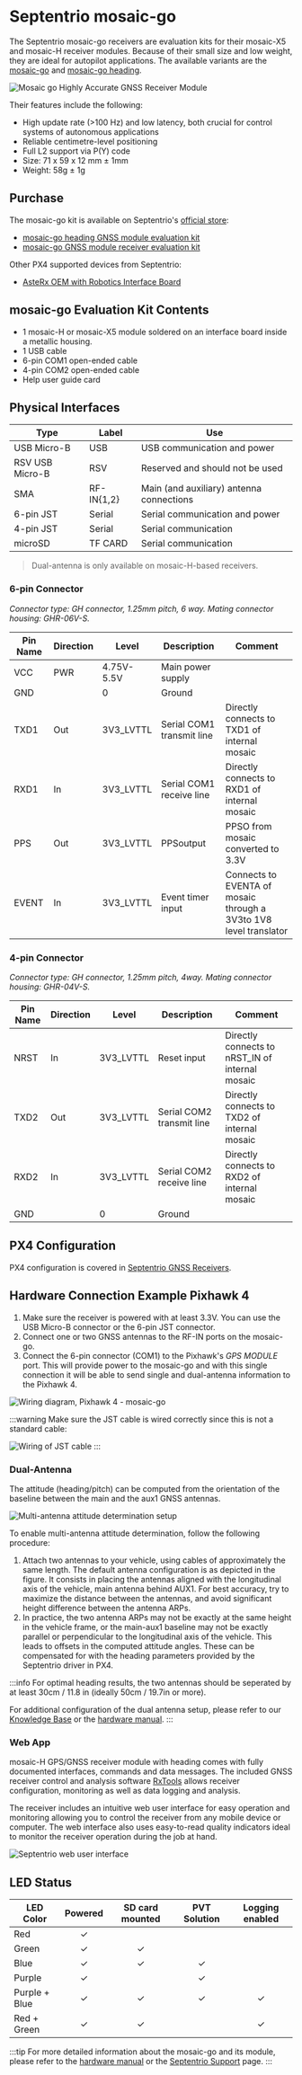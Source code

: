 # Septentrio mosaic-go

The Septentrio mosaic-go receivers are evaluation kits for their mosaic-X5 and mosaic-H receiver modules.
Because of their small size and low weight, they are ideal for autopilot applications.
The available variants are the [mosaic-go](https://www.septentrio.com/en/products/gps/gnss-receiver-modules/mosaic-go-evaluation-kit)
and [mosaic-go heading](https://www.septentrio.com/en/products/gps/gnss-receiver-modules/mosaic-h-evaluation-kit).

![Mosaic go Highly Accurate GNSS Receiver Module](../../assets/hardware/gps/septentrio_sbf/mosaic-go.png)

Their features include the following:

- High update rate (>100 Hz) and low latency, both crucial for control systems of autonomous applications
- Reliable centimetre-level positioning
- Full L2 support via P(Y) code
- Size: 71 x 59 x 12 mm ± 1mm
- Weight: 58g ± 1g

## Purchase

The mosaic-go kit is available on Septentrio's [official store](https://web.septentrio.com/l/858493/2022-04-19/xgrnz):

- [mosaic-go heading GNSS module evaluation kit](https://web.septentrio.com/l/858493/2022-04-19/xgrp9)
- [mosaic-go GNSS module receiver evaluation kit](https://web.septentrio.com/l/858493/2022-04-19/xgrpd)

Other PX4 supported devices from Septentrio:

- [AsteRx OEM with Robotics Interface Board](../gps_compass/septentrio_asterx-rib.md)

## mosaic-go Evaluation Kit Contents

- 1 mosaic-H or mosaic-X5 module soldered on an interface board inside a metallic housing.
- 1 USB cable
- 6-pin COM1 open-ended cable
- 4-pin COM2 open-ended cable
- Help user guide card

## Physical Interfaces

| Type            | Label          | Use                                                         |
| --------------- | -------------- | ----------------------------------------------------------- |
| USB Micro-B     | USB            | USB communication and power                                 |
| RSV USB Micro-B | RSV            | Reserved and should not be used                             |
| SMA             | RF-IN\{1,2\} | Main (and auxiliary) antenna connections |
| 6-pin JST       | Serial         | Serial communication and power                              |
| 4-pin JST       | Serial         | Serial communication                                        |
| microSD         | TF CARD        | Serial communication                                        |

> Dual-antenna is only available on mosaic-H-based receivers.

### 6-pin Connector

_Connector type: GH connector, 1.25mm pitch, 6 way. Mating connector housing: GHR-06V-S._

| Pin Name | Direction | Level                                      | Description               | Comment                                                           |
| -------- | --------- | ------------------------------------------ | ------------------------- | ----------------------------------------------------------------- |
| VCC      | PWR       | 4.75V-5.5V | Main power supply         |                                                                   |
| GND      |           | 0                                          | Ground                    |                                                                   |
| TXD1     | Out       | 3V3_LVTTL             | Serial COM1 transmit line | Directly connects to TXD1 of internal mosaic                      |
| RXD1     | In        | 3V3_LVTTL             | Serial COM1 receive line  | Directly connects to RXD1 of internal mosaic                      |
| PPS      | Out       | 3V3_LVTTL             | PPSoutput                 | PPSO from mosaic converted to 3.3V                |
| EVENT    | In        | 3V3_LVTTL             | Event timer input         | Connects to EVENTA of mosaic through a 3V3to 1V8 level translator |

### 4-pin Connector

_Connector type: GH connector, 1.25mm pitch, 4way. Mating connector housing: GHR-04V-S._

| Pin Name | Direction | Level                          | Description               | Comment                                                              |
| -------- | --------- | ------------------------------ | ------------------------- | -------------------------------------------------------------------- |
| NRST     | In        | 3V3_LVTTL | Reset input               | Directly connects to nRST_IN of internal mosaic |
| TXD2     | Out       | 3V3_LVTTL | Serial COM2 transmit line | Directly connects to TXD2 of internal mosaic                         |
| RXD2     | In        | 3V3_LVTTL | Serial COM2 receive line  | Directly connects to RXD2 of internal mosaic                         |
| GND      |           | 0                              | Ground                    |                                                                      |

## PX4 Configuration

PX4 configuration is covered in [Septentrio GNSS Receivers](../gps_compass/septentrio.md).

## Hardware Connection Example Pixhawk 4

1. Make sure the receiver is powered with at least 3.3V. You can use the USB Micro-B connector or the 6-pin JST connector.
2. Connect one or two GNSS antennas to the RF-IN ports on the mosaic-go.
3. Connect the 6-pin connector (COM1) to the Pixhawk's _GPS MODULE_ port.
   This will provide power to the mosaic-go and with this single connection it will be able to send single and dual-antenna
   information to the Pixhawk 4.

![Wiring diagram, Pixhawk 4 - mosaic-go](../../assets/hardware/gps/septentrio_sbf/mosaic-go_wiring.png "Wiring diagram, Pixhawk 4 - mosaic-go")

:::warning
Make sure the JST cable is wired correctly since this is not a standard cable:

![Wiring of JST cable](../../assets/hardware/gps/septentrio_sbf/jst_cable.png)
:::

### Dual-Antenna

The attitude (heading/pitch) can be computed from the orientation of the baseline between the main and the aux1 GNSS antennas.

![Multi-antenna attitude determination setup](../../assets/hardware/gps/septentrio_sbf/multi-antenna_attitude_setup.png)

To enable multi-antenna attitude determination, follow the following procedure:

1. Attach two antennas to your vehicle, using cables of approximately the same length.
   The default antenna configuration is as depicted in the figure.
   It consists in placing the antennas aligned with the longitudinal axis of the vehicle, main antenna behind AUX1.
   For best accuracy, try to maximize the distance between the antennas, and avoid significant height difference between the antenna ARPs.
2. In practice, the two antenna ARPs may not be exactly at the same height in the vehicle frame, or the main-aux1 baseline may not be exactly parallel or perpendicular to the longitudinal axis of the vehicle.
   This leads to offsets in the computed attitude angles.
   These can be compensated for with the heading parameters provided by the Septentrio driver in PX4.

:::info
For optimal heading results, the two antennas should be seperated by at least 30cm / 11.8 in (ideally 50cm / 19.7in or more).

For additional configuration of the dual antenna setup, please refer to our [Knowledge Base](https://support.septentrio.com/l/858493/2022-04-19/xgrqd) or the [hardware manual](https://web.septentrio.com/l/858493/2022-04-19/xgrql).
:::

### Web App

mosaic-H GPS/GNSS receiver module with heading comes with fully documented interfaces, commands and data messages.
The included GNSS receiver control and analysis software [RxTools](https://web.septentrio.com/l/858493/2022-04-19/xgrqp) allows receiver configuration, monitoring as well as data logging and analysis.

The receiver includes an intuitive web user interface for easy operation and monitoring allowing you to control the receiver from any mobile device or computer.
The web interface also uses easy-to-read quality indicators ideal to monitor the receiver operation during the job at hand.

![Septentrio web user interface](../../assets/hardware/gps/septentrio_sbf/septentrio_mosaic_a5_h_t_clas_gnss_module_receiverwebui.png)

## LED Status

| LED Color     | Powered | SD card mounted | PVT Solution | Logging enabled |
| ------------- | :-----: | :-------------: | :----------: | :-------------: |
| Red           |    ✓    |                 |              |                 |
| Green         |    ✓    |        ✓        |              |                 |
| Blue          |    ✓    |        ✓        |       ✓      |                 |
| Purple        |    ✓    |                 |       ✓      |                 |
| Purple + Blue |    ✓    |        ✓        |       ✓      |        ✓        |
| Red + Green   |    ✓    |        ✓        |              |        ✓        |

:::tip
For more detailed information about the mosaic-go and its module, please refer to the [hardware manual](https://web.septentrio.com/l/858493/2022-04-19/xgrrd) or the [Septentrio Support](https://support.septentrio.com/l/858493/2022-04-19/xgrrl) page.
:::
